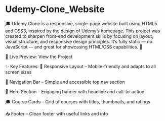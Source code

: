 # Udemy-Clone_Website
🎓 Udemy Clone is a responsive, single-page website built using HTML5 and CSS3, inspired by the design of Udemy’s homepage. This project was created to sharpen front-end development skills by focusing on layout, visual structure, and responsive design principles. It’s fully static — no JavaScript — and great for showcasing HTML/CSS capabilities. 🚀

🔗 Live Preview: View the Project

<!-- Replace with your actual URL (e.g., GitHub Pages or Netlify) -->
✨ Key Features:
📱 Responsive Layout – Mobile-friendly and adapts to all screen sizes

🧭 Navigation Bar – Simple and accessible top nav section

🎯 Hero Section – Engaging banner with headline and call-to-action

🎓 Course Cards – Grid of courses with titles, thumbnails, and ratings

📥 Footer – Clean footer with useful links and info
